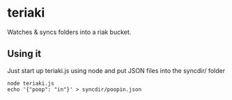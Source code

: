 teriaki
=======

Watches & syncs folders into a riak bucket.

Using it
--------

Just start up teriaki.js using node and put JSON files into the syncdir/ folder

    node teriaki.js
    echo '{"poop": "in"}' > syncdir/poopin.json

